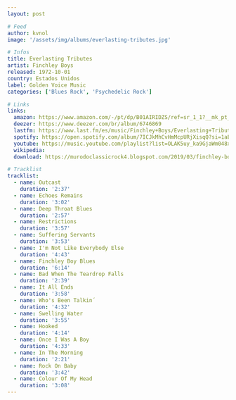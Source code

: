 ```yaml
---
layout: post

# Feed
author: kvnol
image: '/assets/img/albums/everlasting-tributes.jpg'

# Infos
title: Everlasting Tributes
artist: Finchley Boys
released: 1972-10-01
country: Estados Unidos
label: Golden Voice Music
categories: ['Blues Rock', 'Psychedelic Rock']

# Links
links:
  amazon: https://www.amazon.com/-/pt/dp/B01AIRIDZS/ref=sr_1_1?__mk_pt_BR=%C3%85M%C3%85%C5%BD%C3%95%C3%91&dchild=1&keywords=finchley+boys&qid=1615430536&sr=8-1
  deezer: https://www.deezer.com/br/album/6746869
  lastfm: https://www.last.fm/es/music/Finchley+Boys/Everlasting+Tributes
  spotify: https://open.spotify.com/album/7ICJkMhCvHmMcpURjXisqQ?si=1aETnFWZTkqo5ax3vP1G2g
  youtube: https://music.youtube.com/playlist?list=OLAK5uy_ka9GjaWm048xP2qGFTk-ZOlvUVN7UX69U
  wikipedia:
  download: https://murodoclassicrock4.blogspot.com/2019/03/finchley-boys-everlasting-tributes-1972.html

# Tracklist
tracklist:
  - name: Outcast
    duration: '2:37'
  - name: Echoes Remains
    duration: '3:02'
  - name: Deep Throat Blues
    duration: '2:57'
  - name: Restrictions
    duration: '3:57'
  - name: Suffering Servants
    duration: '3:53'
  - name: I'm Not Like Everybody Else
    duration: '4:43'
  - name: Finchley Boy Blues
    duration: '6:14'
  - name: Bad When The Teardrop Falls
    duration: '2:39'
  - name: It All Ends
    duration: '3:58'
  - name: Who's Been Talkin´
    duration: '4:32'
  - name: Swelling Water
    duration: '3:55'
  - name: Hooked
    duration: '4:14'
  - name: Once I Was A Boy
    duration: '4:33'
  - name: In The Morning
    duration: '2:21'
  - name: Rock On Baby
    duration: '3:42'
  - name: Colour Of My Head
    duration: '3:08'
---
```

